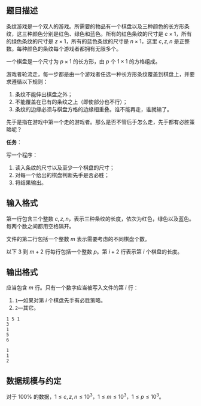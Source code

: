 ## 题目描述

条纹游戏是一个双人的游戏。所需要的物品有一个棋盘以及三种颜色的长方形条纹，这三种颜色分别是红色、绿色和蓝色。所有的红色条纹的尺寸是 $c\times 1$，所有的绿色条纹的尺寸是 $z\times 1$，所有的蓝色条纹的尺寸是 $n\times 1$，这里 $c,z,n$ 是正整数。每种颜色的条纹每个游戏者都拥有无限多个。

一个棋盘是一个尺寸为 $p\times 1$ 的长方形，由 $p$ 个 $1\times 1$ 的方格组成。

游戏者轮流走，每一步都是由一个游戏者任选一种长方形条纹覆盖到棋盘上，并要求遵循以下规则：

1. 条纹不能伸出棋盘之外；
2. 不能覆盖在已有的条纹之上（即使部分也不行）；
3. 条纹的边缘必须与棋盘方格的边缘相重叠。谁不能再走，谁就输了。

先手是指在游戏中第一个走的游戏者。那么是否不管后手怎么走，先手都有必胜策略呢？

**任务**：

写一个程序：

1. 读入条纹的尺寸以及至少一个棋盘的尺寸；
2. 对每一个给出的棋盘判断先手是否必胜；
3. 将结果输出。

## 输入格式

第一行包含三个整数 $c,z,n$，表示三种条纹的长度，依次为红色，绿色以及蓝色。每两个数之间都用空格隔开。

文件的第二行包括一个整数 $m$ 表示需要考虑的不同棋盘个数。

以下 $3$ 到 $m+2$ 行每行包括一个整数 $p$。第 $i+2$ 行表示第 $i$ 个棋盘的长度。

## 输出格式

应当包含 $m$ 行。只有一个数字应当被写入文件的第 $i$ 行：

1. `1`—如果对第 $i$ 个棋盘先手有必胜策略。
2. `2`—其它。

```input1
1 5 1
3 
1 
5 
6
```

```output1
1
1
2
```

## 数据规模与约定

对于 $100\%$ 的数据，$1\le c,z,n\le 10^3$，$1 \le m \le 10^3$，$1\le p\le 10^3$。

